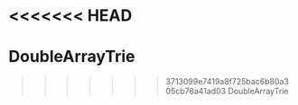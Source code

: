 <<<<<<< HEAD
=======
# DoubleArrayTrie
>>>>>>> 3713099e7419a8f725bac6b80a305cb78a41ad03
DoubleArrayTrie
